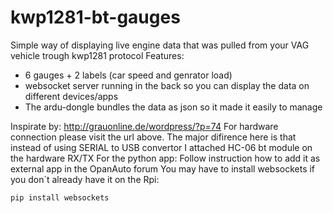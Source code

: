 # kwp1281-bt-gauges
Simple way of displaying live engine data that was pulled from your VAG vehicle trough kwp1281 protocol
Features: 
- 6 gauges + 2 labels (car speed and genrator load)
- websocket server running in the back so you can display the data on different devices/apps
- The ardu-dongle bundles the data as json so it made it easily to manage

Inspirate by: http://grauonline.de/wordpress/?p=74
For hardware connection please visit the url above. The major difirence here is that instead of using SERIAL to USB convertor I attached HC-06 bt module on the hardware RX/TX
For the python app:
Follow instruction how to add it as external app in the OpanAuto forum
You may have to install websockets if you don`t already have it on the Rpi: 

    pip install websockets

